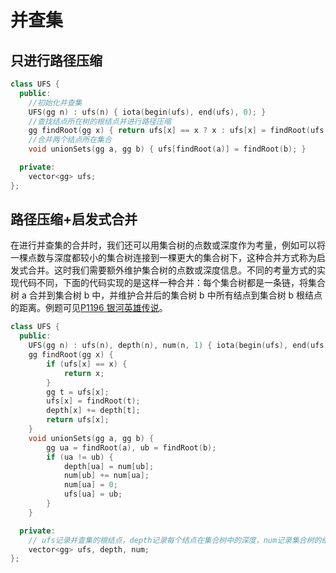 # 并查集

## 只进行路径压缩

```cpp
class UFS {
  public:
    //初始化并查集
    UFS(gg n) : ufs(n) { iota(begin(ufs), end(ufs), 0); }
    //查找结点所在树的根结点并进行路径压缩
    gg findRoot(gg x) { return ufs[x] == x ? x : ufs[x] = findRoot(ufs[x]); }
    //合并两个结点所在集合
    void unionSets(gg a, gg b) { ufs[findRoot(a)] = findRoot(b); }

  private:
    vector<gg> ufs;
};
```

## 路径压缩+启发式合并

在进行并查集的合并时，我们还可以用集合树的点数或深度作为考量，例如可以将一棵点数与深度都较小的集合树连接到一棵更大的集合树下，这种合并方式称为启发式合并。这时我们需要额外维护集合树的点数或深度信息。不同的考量方式的实现代码不同，下面的代码实现的是这样一种合并：每个集合树都是一条链，将集合树 a 合并到集合树 b 中，并维护合并后的集合树 b 中所有结点到集合树 b 根结点的距离。例题可见[P1196 银河英雄传说](https://www.luogu.com.cn/problem/P1196)。

```cpp
class UFS {
  public:
    UFS(gg n) : ufs(n), depth(n), num(n, 1) { iota(begin(ufs), end(ufs), 0); }
    gg findRoot(gg x) {
        if (ufs[x] == x) {
            return x;
        }
        gg t = ufs[x];
        ufs[x] = findRoot(t);
        depth[x] += depth[t];
        return ufs[x];
    }
    void unionSets(gg a, gg b) {
        gg ua = findRoot(a), ub = findRoot(b);
        if (ua != ub) {
            depth[ua] = num[ub];
            num[ub] += num[ua];
            num[ua] = 0;
            ufs[ua] = ub;
        }
    }

  private:
    // ufs记录并查集的根结点，depth记录每个结点在集合树中的深度，num记录集合树的结点个数
    vector<gg> ufs, depth, num;
};
```